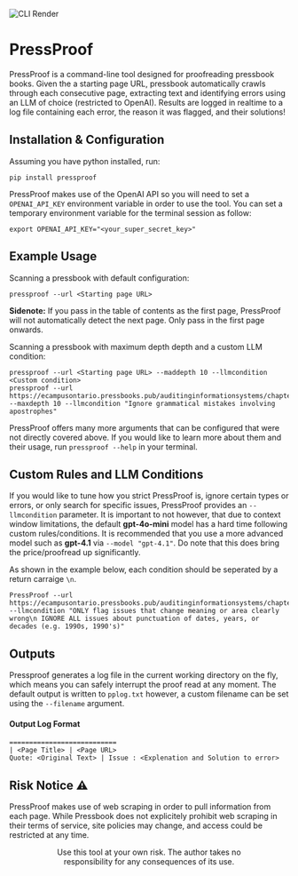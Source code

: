 ![CLI Render](assets/uirender.png)
# PressProof
PressProof is a command-line tool designed for proofreading pressbook books. Given the a starting page URL, pressbook automatically crawls through each consecutive page, extracting text and identifying errors using an LLM of choice (restricted to OpenAI). Results are logged in realtime to a log file containing each error, the reason it was flagged, and their solutions!

## Installation & Configuration
Assuming you have python installed, run:
```
pip install pressproof
```

PressProof makes use of the OpenAI API so you will need to set a ```OPENAI_API_KEY``` environment variable in order to use the tool. You can set a temporary environment variable for the terminal session as follow:
```
export OPENAI_API_KEY="<your_super_secret_key>"
```

## Example Usage 
Scanning a pressbook with default configuration:
```
pressproof --url <Starting page URL>
```
**Sidenote:** If you pass in the table of contents as the first page, PressProof will not automatically detect the next page. Only pass in the first page onwards. 


Scanning a pressbook with maximum depth depth and a custom LLM condition: 
```
pressproof --url <Starting page URL> --maddepth 10 --llmcondition <Custom condition>
pressproof --url https://ecampusontario.pressbooks.pub/auditinginformationsystems/chapter/0101/ --maxdepth 10 --llmcondition "Ignore grammatical mistakes involving apostrophes" 
```

PressProof offers many more arguments that can be configured that were not directly covered above. If you would like to learn more about them and their usage, run ```pressproof --help``` in your terminal.

## Custom Rules and LLM Conditions
If you would like to tune how you strict PressProof is, ignore certain types or errors, or only search for specific issues, PressProof provides an ```--llmcondition``` parameter. It is important to not however, that due to context window limitations, the default **gpt-4o-mini** model has a hard time following custom rules/conditions. It is recommended that you use a more advanced model such as **gpt-4.1** via ```--model "gpt-4.1"```. Do note that this does bring the price/proofread up significantly. 

As shown in the example below, each condition should be seperated by a return carraige ```\n```. 
```
PressProof --url https://ecampusontario.pressbooks.pub/auditinginformationsystems/chapter/0101/ --llmcondition "ONLY flag issues that change meaning or area clearly wrong\n IGNORE ALL issues about punctuation of dates, years, or decades (e.g. 1990s, 1990's)"
```

## Outputs
Pressproof generates a log file in the current working directory on the fly, which means you can safely interrupt the proof read at any moment. The default output is written to ```pplog.txt``` however, a custom filename can be set using the ```--filename``` argument. 

#### Output Log Format
```
===========================
| <Page Title> | <Page URL>
Quote: <Original Text> | Issue : <Explenation and Solution to error>
```

## Risk Notice ⚠️
PressProof makes use of web scraping in order to pull information from each page. While Pressbook does not explicitely prohibit web scraping in their terms of service, site policies may change, and access could be restricted at any time. 


<div style="text-align: center; max-width: 40vw; margin: 0 auto">Use this tool at your own risk. 
The author takes no responsibility for any consequences of its use.
</div>

